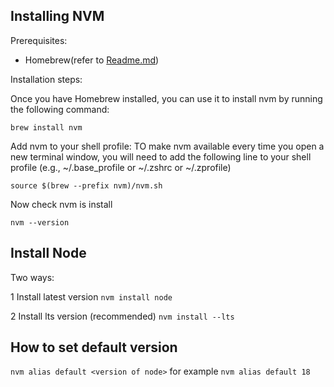 ## Installing NVM

Prerequisites:

* Homebrew(refer to [Readme.md](./README.md))

Installation steps:

Once you have Homebrew installed, you can use it to install nvm by running the following command:

``brew install nvm``

Add nvm to your shell profile: TO make nvm available every time you open a new terminal window, you will need to add the following line to your shell profile (e.g., ~/.base_profile or ~/.zshrc or ~/.zprofile)

``source $(brew --prefix nvm)/nvm.sh``

Now check nvm is install 

``nvm --version``

## Install Node

Two ways:

1 Install latest version
``nvm install node``

2 Install lts version (recommended)
``nvm install --lts``

## How to set default version

``nvm alias default <version of node>`` for example ``nvm alias default 18``


